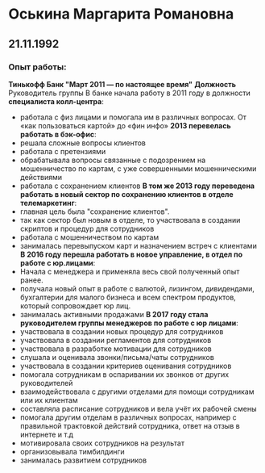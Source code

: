 # Оськина Маргарита Романовна
## 21.11.1992
### Опыт работы:
**Тинькофф Банк "Март 2011 — по настоящее время"**
**Должность** Руководитель группы
В банке начала работу в 2011 году в должности **специалиста колл-центра**:
- работала с физ лицами и помогала им в различных вопросах. От «как пользоваться картой» до «фин инфо»
**2013 перевелась работать в бэк-офис**:
- решала сложные вопросы клиентов
- работала с претензиями
- обрабатывала вопросы связанные с подозрением на мошенничество по картам, с уже совершенными мошенническими действиями
- работала с сохранением клиентов
**В том же 2013 году переведена работать в новый сектор по сохранению клиентов в отделе телемаркетинг**:
- главная цель была "сохранение клиентов".
- так как сектор был новым в отделе, то участвовала в создании скриптов и процедур для сотрудников
- работала с мошенничеством по картам
- занималась перевыпуском карт и назначением встреч с клиентами
**В 2016 году перешла работать в новое управление, в отдел по работе с юр.лицами**:
- Начала с менеджера и применяла весь свой полученный опыт ранее.
- получала новый опыт в работе с валютой, лизингом, дивидендами, бухгалтерии для малого бизнеса и всем спектром продуктов, который сопровождает юр лиц.
- занималась активными продажами
**В 2017 году стала руководителем группы менеджеров по работе с юр лицами**:
- участвовала в создании новых процедур для сотрудников
- участвовала в создании регламентов для сотрудников
- участвовала в разработке мотивации для сотрудников
- слушала и оценивала звонки/письма/чаты сотрудников
- участвовала в создании критериев оценивания сотрудников
- помогала сотрудникам в оспаривании их звонков от других руководителей
- взаимодействовала с другими отделами для помощи сотрудникам или их клиентам
- составляла расписание сотрудников и вела учёт их рабочей смены
- помогала другим отделам в различных вопросах, например с правильной трактовкой действий сотрудника, ответ на отзыв в интернете и т.д
- мотивировала своих сотрудников на результат
- организовывала тимбилдинги
- занималась развитием сотрудников

